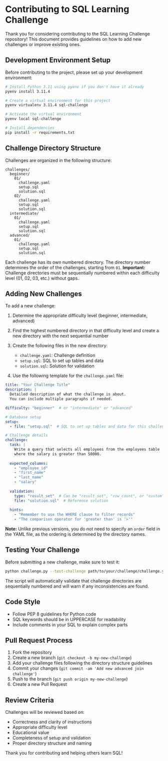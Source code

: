 # Contributing to SQL Learning Challenge

Thank you for considering contributing to the SQL Learning Challenge repository! This document provides guidelines on how to add new challenges or improve existing ones.

## Development Environment Setup

Before contributing to the project, please set up your development environment:

```bash
# Install Python 3.11 using pyenv if you don't have it already
pyenv install 3.11.4

# Create a virtual environment for this project
pyenv virtualenv 3.11.4 sql-challenge

# Activate the virtual environment
pyenv local sql-challenge

# Install dependencies
pip install -r requirements.txt
```

## Challenge Directory Structure

Challenges are organized in the following structure:

```
challenges/
  beginner/
    01/
      challenge.yaml
      setup.sql
      solution.sql
    02/
      challenge.yaml
      setup.sql
      solution.sql
  intermediate/
    01/
      challenge.yaml
      setup.sql
      solution.sql
  advanced/
    01/
      challenge.yaml
      setup.sql
      solution.sql
```

Each challenge has its own numbered directory. The directory number determines the order of the challenges, starting from `01`. **Important:** Challenge directories must be sequentially numbered within each difficulty level (01, 02, 03, etc.) without gaps.

## Adding New Challenges

To add a new challenge:

1. Determine the appropriate difficulty level (beginner, intermediate, advanced)
2. Find the highest numbered directory in that difficulty level and create a new directory with the next sequential number
3. Create the following files in the new directory:

   - `challenge.yaml`: Challenge definition
   - `setup.sql`: SQL to set up tables and data
   - `solution.sql`: Solution for validation

4. Use the following template for the `challenge.yaml` file:

```yaml
title: "Your Challenge Title"
description: |
  Detailed description of what the challenge is about.
  You can include multiple paragraphs if needed.

difficulty: "beginner"  # or "intermediate" or "advanced"

# Database setup
setup:
  - file: "setup.sql"  # SQL to set up tables and data for this challenge

# Challenge details  
challenge:
  task: |
    Write a query that selects all employees from the employees table
    where the salary is greater than 50000.
  
  expected_columns:
    - "employee_id"
    - "first_name"
    - "last_name"
    - "salary"
  
  validation:
    type: "result_set"  # Can be "result_set", "row_count", or "custom"
    file: "solution.sql"  # Reference solution
  
  hints:
    - "Remember to use the WHERE clause to filter records"
    - "The comparison operator for 'greater than' is '>'"
```

**Note:** Unlike previous versions, you do not need to specify an `order` field in the YAML file, as the ordering is determined by the directory names.

## Testing Your Challenge

Before submitting a new challenge, make sure to test it:

```bash
python challenge.py --test-challenge path/to/your/challenge/challenge.yaml
```

The script will automatically validate that challenge directories are sequentially numbered and will warn if any inconsistencies are found.

## Code Style

- Follow PEP 8 guidelines for Python code
- SQL keywords should be in UPPERCASE for readability
- Include comments in your SQL to explain complex parts

## Pull Request Process

1. Fork the repository
2. Create a new branch (`git checkout -b my-new-challenge`)
3. Add your challenge files following the directory structure guidelines
4. Commit your changes (`git commit -am 'Add new advanced join challenge'`)
5. Push to the branch (`git push origin my-new-challenge`)
6. Create a new Pull Request

## Review Criteria

Challenges will be reviewed based on:
- Correctness and clarity of instructions
- Appropriate difficulty level
- Educational value
- Completeness of setup and validation
- Proper directory structure and naming

Thank you for contributing and helping others learn SQL!

